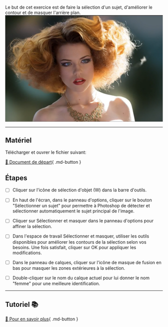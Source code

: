 Le but de cet exercice est de faire la sélection d'un sujet, d'améliorer le contour et de masquer l'arrière plan. 
<img src="images/08_selectionner_sujet_ameliorer_le_contour.png">
***  

## Matériel
Télécharger et ouvrer le fichier suivant:   

[📁 Document de départ](.images/07_over_busy.psd){ .md-button }   <br>

## Étapes

- [ ] Cliquer sur l'icône de sélection d'objet (W) dans la barre d'outils.
- [ ] En haut de l'écran, dans le panneau d'options, cliquer sur le bouton "Sélectionner un sujet" pour permettre à Photoshop de détecter et sélectionner automatiquement le sujet principal de l'image.
- [ ]  Cliquer sur Sélectionner et masquer dans le panneau d'options pour affiner la sélection.
- [ ]  Dans l'espace de travail Sélectionner et masquer, utiliser les outils disponibles pour améliorer les contours de la sélection selon vos besoins. Une fois satisfait, cliquer sur OK pour appliquer les modifications.
- [ ]   Dans le panneau de calques, cliquer sur l'icône de masque de fusion en bas pour masquer les zones extérieures à la sélection.
- [ ]  Double-cliquer sur le nom du calque actuel pour lui donner le nom "femme" pour une meilleure identification.



***  
## Tutoriel 📚
[📖 Pour en savoir plus](https://cmontmorency365-my.sharepoint.com/:v:/g/personal/flpilote_cmontmorency_qc_ca/EcTPTAucQzVJiqSlfidXeI4B0ykDSHYiE1bFgZZtL2cTXA?nav=eyJyZWZlcnJhbEluZm8iOnsicmVmZXJyYWxBcHAiOiJPbmVEcml2ZUZvckJ1c2luZXNzIiwicmVmZXJyYWxBcHBQbGF0Zm9ybSI6IldlYiIsInJlZmVycmFsTW9kZSI6InZpZXciLCJyZWZlcnJhbFZpZXciOiJNeUZpbGVzTGlua0NvcHkifX0&e=o06Hi0){ .md-button }   <br>
